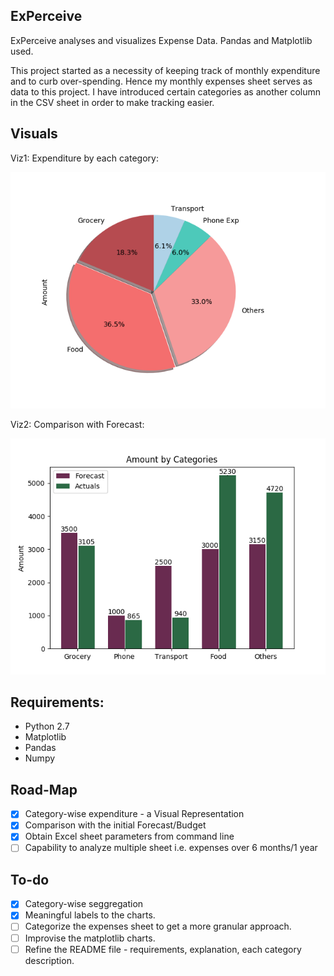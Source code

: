ExPerceive
------------------

ExPerceive analyses and visualizes Expense Data.
Pandas and Matplotlib used. 

This project started as a necessity of keeping track of monthly expenditure and to curb over-spending. 
Hence my monthly expenses sheet serves as data to this project.
I have introduced certain categories as another column in the CSV sheet in order to make tracking easier. 

Visuals
---------------
Viz1: Expenditure by each category:

![Viz1](/Figure_1.png)


Viz2: Comparison with Forecast:

![Viz2](/Figure_2.png)


Requirements:
--------------------
- Python 2.7
- Matplotlib
- Pandas
- Numpy 

Road-Map
------------

 - [x] Category-wise expenditure - a Visual Representation
 - [x] Comparison with the initial Forecast/Budget
 - [x] Obtain Excel sheet parameters from command line
 - [ ] Capability to analyze multiple sheet i.e. expenses over 6 months/1 year
 
 To-do
 --------

 - [x] Category-wise seggregation
 - [x] Meaningful labels to the charts. 
 - [ ] Categorize the expenses sheet to get a more granular approach.
 - [ ] Improvise the matplotlib charts.
 - [ ] Refine the README file - requirements, explanation, each category description.
